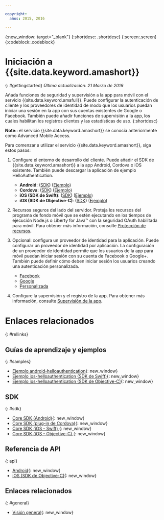 ```yaml
---

copyright:
  años: 2015, 2016

---
```


{:new_window: target="_blank"}
{:shortdesc: .shortdesc}
{:screen:.screen}
{:codeblock:.codeblock}

# Iniciación a {{site.data.keyword.amashort}}
{: #gettingstarted}
*Última actualización: 21 Marzo de 2016*

Añada funciones de seguridad y supervisión a la app para móvil con el servicio {{site.data.keyword.amafull}}. Puede configurar la autenticación de cliente y los proveedores de identidad de modo que los usuarios puedan iniciar una sesión en la app con sus cuentas existentes de Google o Facebook. También puede añadir funciones de supervisión a la app, los cuales habilitan los registros clientes y las estadísticas de uso.
{:shortdesc}

**Note:**: el servicio {{site.data.keyword.amashort}} se conocía anteriormente como Advanced Mobile Access.


Para comenzar a utilizar el servicio {{site.data.keyword.amashort}}, siga estos pasos:

1. Configure el entorno de desarrollo del cliente.
Puede añadir el SDK de {{site.data.keyword.amashort}} a la app Android, Cordova o iOS existente. También puede descargar la aplicación de ejemplo HelloAuthentication. 
   * **Android**: ([SDK](getting-started-android.html)) ([Ejemplo](https://github.com/ibm-bluemix-mobile-services/bms-samples-android-helloauthentication))
   * **Cordova**: ([SDK](getting-started-cordova.html)) ([Ejemplo](https://github.com/ibm-bluemix-mobile-services/bms-samples-cordova-helloauthentication))
   * **iOS (SDK de Swift)**: ([SDK](getting-started-ios-swift-sdk.html)) ([Ejemplo](https://github.com/ibm-bluemix-mobile-services/bms-samples-swift-helloauthentication))
   * **iOS (SDK de Objective-C)**: ([SDK](getting-started-ios.html)) ([Ejemplo](https://github.com/ibm-bluemix-mobile-services/bms-samples-ios-helloauthentication))

1. Recursos seguros del lado del servidor. Proteja los recursos del programa de fondo móvil que se estén ejecutando en los tiempos de ejecución Node.js o Liberty for Java&trade; con la seguridad OAuth habilitada para móvil. Para obtener más información, consulte [Protección de recursos](protecting-resources.html).

1. Opcional: configura un proveedor de identidad para la aplicación. Puede configurar un proveedor de identidad por aplicación. La configuración de un proveedor de identidad permite que los usuarios de la app para móvil puedan iniciar sesión con su cuenta de Facebook o Google+. También puede definir cómo deben iniciar sesión los usuarios creando una autenticación personalizada.
   * [Facebook](facebook-auth-overview.html)
   * [Google](google-auth-overview.html)
   * [Personalizada](custom-auth.html)

1. Configure la supervisión y el registro de la app.  Para obtener más información, consulte [Supervisión de la app](app-monitoring.html).

# Enlaces relacionados
{: #rellinks}

## Guías de aprendizaje y ejemplos
{: #samples}
* [Ejemplo android-helloauthentication](https://github.com/ibm-bluemix-mobile-services/bms-samples-android-helloauthentication){: new_window}
* [Ejemplo ios-helloauthentication (SDK de Swift)](https://github.com/ibm-bluemix-mobile-services/bms-samples-swift-helloauthentication){: new_window}
* [Ejemplo ios-helloauthentication (SDK de Objective-C)](https://github.com/ibm-bluemix-mobile-services/bms-samples-ios-helloauthentication){: new_window}

## SDK
{: #sdk}
* [Core SDK (Android)](https://github.com/ibm-bluemix-mobile-services/bms-clientsdk-android-core){: new_window}
* [Core SDK (plug-in de Cordova)](https://github.com/ibm-bluemix-mobile-services/bms-clientsdk-cordova-plugin-core){: new_window}
* [Core SDK (iOS - Swift) ](https://github.com/ibm-bluemix-mobile-services/bms-clientsdk-swift-core){: new_window}
* [Core SDK (iOS - Objective-C) ](https://hub.jazz.net/git/bluemixmobilesdk/imf-ios-sdk/archive?revstr=master){: new_window}

## Referencia de API
{: api}
* [Android](https://console.{DomainName}/docs/api/content/api/mobilefirst/android/core-api-doc/overview-summary.html){: new_window}
* [iOS (SDK de Objective-C)](https://console.{DomainName}/docs/api/content/api/mobilefirst/ios/IMFCore_api-doc/html/index.html){: new_window}


## Enlaces relacionados
{: #general}
* [Visión general](overview.html){: new_window}
